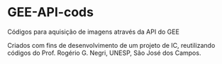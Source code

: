 # GEE-API-cods
Códigos para aquisição de imagens através da API do GEE

Criados com fins de desenvolvimento de um projeto de IC, reutilizando códigos do Prof. Rogério G. Negri, UNESP, São José dos Campos.
